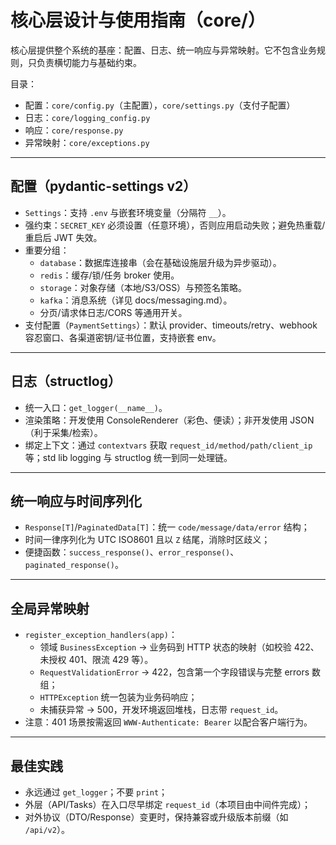 # 核心层设计与使用指南（core/）

核心层提供整个系统的基座：配置、日志、统一响应与异常映射。它不包含业务规则，只负责横切能力与基础约束。

目录：
- 配置：`core/config.py`（主配置），`core/settings.py`（支付子配置）
- 日志：`core/logging_config.py`
- 响应：`core/response.py`
- 异常映射：`core/exceptions.py`

---

## 配置（pydantic-settings v2）
- `Settings`：支持 `.env` 与嵌套环境变量（分隔符 `__`）。
- 强约束：`SECRET_KEY` 必须设置（任意环境），否则应用启动失败；避免热重载/重启后 JWT 失效。
- 重要分组：
  - `database`：数据库连接串（会在基础设施层升级为异步驱动）。
  - `redis`：缓存/锁/任务 broker 使用。
  - `storage`：对象存储（本地/S3/OSS）与预签名策略。
  - `kafka`：消息系统（详见 docs/messaging.md）。
  - 分页/请求体日志/CORS 等通用开关。
- 支付配置（`PaymentSettings`）：默认 provider、timeouts/retry、webhook 容忍窗口、各渠道密钥/证书位置，支持嵌套 env。

---

## 日志（structlog）
- 统一入口：`get_logger(__name__)`。
- 渲染策略：开发使用 ConsoleRenderer（彩色、便读）；非开发使用 JSON（利于采集/检索）。
- 绑定上下文：通过 `contextvars` 获取 `request_id/method/path/client_ip` 等；std lib logging 与 structlog 统一到同一处理链。

---

## 统一响应与时间序列化
- `Response[T]`/`PaginatedData[T]`：统一 `code/message/data/error` 结构；
- 时间一律序列化为 UTC ISO8601 且以 `Z` 结尾，消除时区歧义；
- 便捷函数：`success_response()`、`error_response()`、`paginated_response()`。

---

## 全局异常映射
- `register_exception_handlers(app)`：
  - 领域 `BusinessException` → 业务码到 HTTP 状态的映射（如校验 422、未授权 401、限流 429 等）。
  - `RequestValidationError` → 422，包含第一个字段错误与完整 errors 数组；
  - `HTTPException` 统一包装为业务码响应；
  - 未捕获异常 → 500，开发环境返回堆栈，日志带 `request_id`。
- 注意：401 场景按需返回 `WWW-Authenticate: Bearer` 以配合客户端行为。

---

## 最佳实践
- 永远通过 `get_logger`；不要 `print`；
- 外层（API/Tasks）在入口尽早绑定 `request_id`（本项目由中间件完成）；
- 对外协议（DTO/Response）变更时，保持兼容或升级版本前缀（如 `/api/v2`）。

